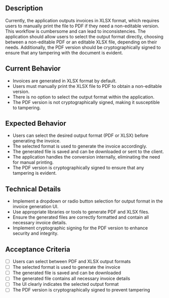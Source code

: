 ## Description

Currently, the application outputs invoices in XLSX format, which requires users to manually print the file to PDF if they need a non-editable version. This workflow is cumbersome and can lead to inconsistencies. The application should allow users to select the output format directly, choosing between a non-editable PDF or an editable XLSX file, depending on their needs. Additionally, the PDF version should be cryptographically signed to ensure that any tampering with the document is evident.

## Current Behavior

- Invoices are generated in XLSX format by default.
- Users must manually print the XLSX file to PDF to obtain a non-editable version.
- There is no option to select the output format within the application.
- The PDF version is not cryptographically signed, making it susceptible to tampering.

## Expected Behavior

- Users can select the desired output format (PDF or XLSX) before generating the invoice.
- The selected format is used to generate the invoice accordingly.
- The generated file is saved and can be downloaded or sent to the client.
- The application handles the conversion internally, eliminating the need for manual printing.
- The PDF version is cryptographically signed to ensure that any tampering is evident.

## Technical Details

- Implement a dropdown or radio button selection for output format in the invoice generation UI.
- Use appropriate libraries or tools to generate PDF and XLSX files.
- Ensure the generated files are correctly formatted and contain all necessary invoice details.
- Implement cryptographic signing for the PDF version to enhance security and integrity.

## Acceptance Criteria

- [ ] Users can select between PDF and XLSX output formats
- [ ] The selected format is used to generate the invoice
- [ ] The generated file is saved and can be downloaded
- [ ] The generated file contains all necessary invoice details
- [ ] The UI clearly indicates the selected output format
- [ ] The PDF version is cryptographically signed to prevent tampering